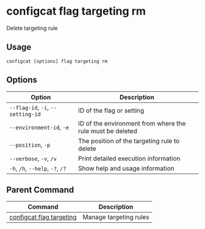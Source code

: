 # configcat flag targeting rm
Delete targeting rule
## Usage
```
configcat [options] flag targeting rm
```
## Options
| Option | Description |
| ------ | ----------- |
| `--flag-id`, `-i`, `--setting-id` | ID of the flag or setting |
| `--environment-id`, `-e` | ID of the environment from where the rule must be deleted |
| `--position`, `-p` | The position of the targeting rule to delete |
| `--verbose`, `-v`, `/v` | Print detailed execution information |
| `-h`, `/h`, `--help`, `-?`, `/?` | Show help and usage information |
## Parent Command
| Command | Description |
| ------ | ----------- |
| [configcat flag targeting](configcat-flag-targeting.md) | Manage targeting rules |
